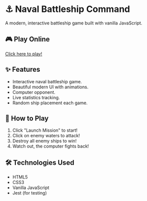 # ⚓ Naval Battleship Command

A modern, interactive battleship game built with vanilla JavaScript.

## 🎮 Play Online
[Click here to play!](https://yousufadeel.github.io/battleship)

## ✨ Features
- Interactive naval battleship game.
- Beautiful modern UI with animations.
- Computer opponent.
- Live statistics tracking.
- Random ship placement each game.

## 🚀 How to Play
1. Click "Launch Mission" to start!
2. Click on enemy waters to attack!
3. Destroy all enemy ships to win!
4. Watch out, the computer fights back!

## 🛠️ Technologies Used
- HTML5
- CSS3
- Vanilla JavaScript
- Jest (for testing)
